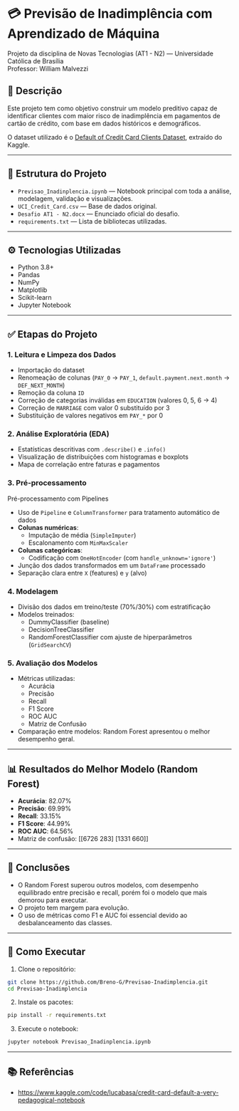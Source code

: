 # 💳 Previsão de Inadimplência com Aprendizado de Máquina

Projeto da disciplina de Novas Tecnologias (AT1 - N2) — Universidade Católica de Brasília  
Professor: William Malvezzi

## 📌 Descrição

Este projeto tem como objetivo construir um modelo preditivo capaz de identificar clientes com maior risco de inadimplência em pagamentos de cartão de crédito, com base em dados históricos e demográficos.

O dataset utilizado é o [Default of Credit Card Clients Dataset](https://www.kaggle.com/datasets/uciml/default-of-credit-card-clients-dataset), extraído do Kaggle.

---

## 📁 Estrutura do Projeto

- `Previsao_Inadinplencia.ipynb` — Notebook principal com toda a análise, modelagem, validação e visualizações.
- `UCI_Credit_Card.csv` — Base de dados original.
- `Desafio AT1 - N2.docx` — Enunciado oficial do desafio.
- `requirements.txt` — Lista de bibliotecas utilizadas.

---

## ⚙️ Tecnologias Utilizadas

- Python 3.8+
- Pandas
- NumPy
- Matplotlib
- Scikit-learn
- Jupyter Notebook

---

## ✅ Etapas do Projeto

### 1. Leitura e Limpeza dos Dados
- Importação do dataset
- Renomeação de colunas (`PAY_0` → `PAY_1`, `default.payment.next.month` → `DEF_NEXT_MONTH`)
- Remoção da coluna `ID`
- Correção de categorias inválidas em `EDUCATION` (valores 0, 5, 6 → 4)
- Correção de `MARRIAGE` com valor 0 substituído por 3
- Substituição de valores negativos em `PAY_*` por 0

### 2. Análise Exploratória (EDA)
- Estatísticas descritivas com `.describe()` e `.info()`
- Visualização de distribuições com histogramas e boxplots
- Mapa de correlação entre faturas e pagamentos

### 3. Pré-processamento
Pré-processamento com Pipelines
- Uso de `Pipeline` e `ColumnTransformer` para tratamento automático de dados
- **Colunas numéricas**:
  - Imputação de média (`SimpleImputer`)
  - Escalonamento com `MinMaxScaler`
- **Colunas categóricas**:
  - Codificação com `OneHotEncoder` (com `handle_unknown='ignore'`)
- Junção dos dados transformados em um `DataFrame` processado
- Separação clara entre `X` (features) e `y` (alvo)

### 4. Modelagem
- Divisão dos dados em treino/teste (70%/30%) com estratificação
- Modelos treinados:
  - DummyClassifier (baseline)
  - DecisionTreeClassifier
  - RandomForestClassifier com ajuste de hiperparâmetros (`GridSearchCV`)

### 5. Avaliação dos Modelos
- Métricas utilizadas:
  - Acurácia
  - Precisão
  - Recall
  - F1 Score
  - ROC AUC
  - Matriz de Confusão
- Comparação entre modelos: Random Forest apresentou o melhor desempenho geral.

---

## 📊 Resultados do Melhor Modelo (Random Forest)

- **Acurácia**: 82.07%
- **Precisão**: 69.99%
- **Recall**: 33.15%
- **F1 Score**: 44.99%
- **ROC AUC**: 64.56%
- Matriz de confusão: 
 [[6726  283]
 [1331  660]]

---

## 🧠 Conclusões

- O Random Forest superou outros modelos, com desempenho equilibrado entre precisão e recall, porém foi o modelo que mais demorou para executar.
- O projeto tem margem para evolução. 
- O uso de métricas como F1 e AUC foi essencial devido ao desbalanceamento das classes.

---

## 🚀 Como Executar

1. Clone o repositório:
```bash
git clone https://github.com/Breno-G/Previsao-Inadimplencia.git
cd Previsao-Inadimplencia
```

2. Instale os pacotes:
```bash
pip install -r requirements.txt
```

3. Execute o notebook:
```bash
jupyter notebook Previsao_Inadinplencia.ipynb
```

---

## 📚 Referências

- https://www.kaggle.com/code/lucabasa/credit-card-default-a-very-pedagogical-notebook
